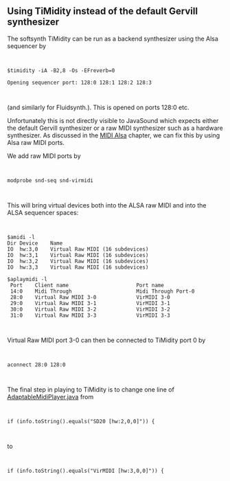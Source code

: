 
##  Using TiMidity instead of the default Gervill synthesizer 


The softsynth TiMidity can be run as a backend synthesizer using
the Alsa sequencer by

```

      
$timidity -iA -B2,8 -Os -EFreverb=0

Opening sequencer port: 128:0 128:1 128:2 128:3
      
    
```


(and similarly for Fluidsynth.). This is opened on ports 128:0 etc.


Unfortunately this is not directly visible to JavaSound which expects
either the default Gervill synthesizer or a raw MIDI synthesizer such
as a hardware synthesizer. As discussed in the [MIDI Alsa]( ../Alsa/) chapter, we can fix this by
using Alsa raw MIDI ports.


We add raw MIDI ports by

```

      
modprobe snd-seq snd-virmidi
      
    
```


This will bring virtual devices both into the ALSA raw MIDI and into the
ALSA sequencer spaces:

```

      
$amidi -l
Dir Device    Name
IO  hw:3,0    Virtual Raw MIDI (16 subdevices)
IO  hw:3,1    Virtual Raw MIDI (16 subdevices)
IO  hw:3,2    Virtual Raw MIDI (16 subdevices)
IO  hw:3,3    Virtual Raw MIDI (16 subdevices)

$aplaymidi -l
 Port    Client name                      Port name
 14:0    Midi Through                     Midi Through Port-0
 28:0    Virtual Raw MIDI 3-0             VirMIDI 3-0
 29:0    Virtual Raw MIDI 3-1             VirMIDI 3-1
 30:0    Virtual Raw MIDI 3-2             VirMIDI 3-2
 31:0    Virtual Raw MIDI 3-3             VirMIDI 3-3
      
    
```


Virtual Raw MIDI port  3-0 can then be connected to TiMidity  port 0
by

```

      
aconnect 28:0 128:0
      
    
```


The final step in playing to TiMidity is to change one line
of [AdaptableMidiPlayer.java](AdaptableMidiPlayer.java) from

```

      
if (info.toString().equals("SD20 [hw:2,0,0]")) {
      
    
```


to

```

      
if (info.toString().equals("VirMIDI [hw:3,0,0]")) {
      
    
```
